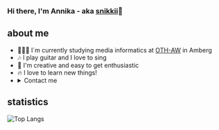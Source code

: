 ### Hi there, I'm Annika - aka [snikkii](https://github.com/snikkii)👋

## about me

- 👩🏽‍💻 I´m currently studying media informatics at [OTH-AW](https://www.oth-aw.de) in Amberg
- 🎶 I play guitar and I love to sing
- 💫 I'm creative and easy to get enthusiastic
- 🔥 I love to learn new things!
- <details>
  <summary>Contact me</summary>
  <img alt="Discord" width="16px" style="display: inline; margin-right: 10px" src="https://cdn.iconscout.com/icon/free/png-512/discord-3-569463.png" /> <a href="https://discordapp.com/users/692459595150524537/">anniaka#0574</a>
</details>

## statistics

![Top Langs](https://github-readme-stats.vercel.app/api/top-langs/?username=snikkii)

<!--
**snikkii/snikkii** is a ✨ _special_ ✨ repository because its `README.md` (this file) appears on your GitHub profile.

Here are some ideas to get you started:

- 🔭 I’m currently working on ...
- 🌱 I’m currently learning ...
- 👯 I’m looking to collaborate on ...
- 🤔 I’m looking for help with ...
- 💬 Ask me about ...
- 📫 How to reach me: ...
- 😄 Pronouns: ...
- ⚡ Fun fact: ...
-->
